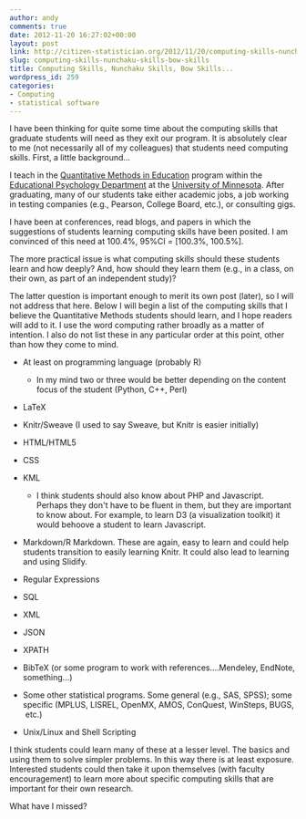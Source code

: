 ```yaml
---
author: andy
comments: true
date: 2012-11-20 16:27:02+00:00
layout: post
link: http://citizen-statistician.org/2012/11/20/computing-skills-nunchaku-skills-bow-skills/
slug: computing-skills-nunchaku-skills-bow-skills
title: Computing Skills, Nunchaku Skills, Bow Skills...
wordpress_id: 259
categories:
- Computing
- statistical software
---
```


I have been thinking for quite some time about the computing skills that graduate students will need as they exit our program. It is absolutely clear to me (not necessarily all of my colleagues) that students need computing skills. First, a little background...

I teach in the [Quantitative Methods in Education](http://www.cehd.umn.edu/EdPsych/Programs/QME/Qme_.html) program within the [Educational Psychology Department](http://www.cehd.umn.edu/EdPsych/) at the [University of Minnesota](http://www.umn.edu). After graduating, many of our students take either academic jobs, a job working in testing companies (e.g., Pearson, College Board, etc.), or consulting gigs.

I have been at conferences, read blogs, and papers in which the suggestions of students learning computing skills have been posited. I am convinced of this need at 100.4%, 95%CI = [100.3%, 100.5%].

The more practical issue is what computing skills should these students learn and how deeply? And, how should they learn them (e.g., in a class, on their own, as part of an independent study)?

The latter question is important enough to merit its own post (later), so I will not address that here. Below I will begin a list of the computing skills that I believe the Quantitative Methods students should learn, and I hope readers will add to it. I use the word computing rather broadly as a matter of intention. I also do not list these in any particular order at this point, other than how they come to mind.



	
  * At least on programming language (probably R)

	
    * In my mind two or three would be better depending on the content focus of the student (Python, C++, Perl)




	
  * LaTeX

	
  * Knitr/Sweave (I used to say Sweave, but Knitr is easier initially)

	
  * HTML/HTML5

	
  * CSS

	
  * KML

	
    * I think students should also know about PHP and Javascript. Perhaps they don't have to be fluent in them, but they are important to know about. For example, to learn D3 (a visualization toolkit) it would behoove a student to learn Javascript.




	
  * Markdown/R Markdown. These are again, easy to learn and could help students transition to easily learning Knitr. It could also lead to learning and using Slidify.

	
  * Regular Expressions

	
  * SQL

	
  * XML

	
  * JSON

	
  * XPATH

	
  * BibTeX (or some program to work with references....Mendeley, EndNote, something...)

	
  * Some other statistical programs. Some general (e.g., SAS, SPSS); some specific (MPLUS, LISREL, OpenMX, AMOS, ConQuest, WinSteps, BUGS,  etc.)

	
  * Unix/Linux and Shell Scripting


I think students could learn many of these at a lesser level. The basics and using them to solve simpler problems. In this way there is at least exposure. Interested students could then take it upon themselves (with faculty encouragement) to learn more about specific computing skills that are important for their own research.

What have I missed?
